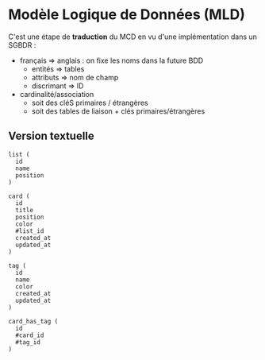 # Modèle Logique de Données (MLD)

C'est une étape de **traduction** du MCD en vu d'une implémentation dans un SGBDR :

- français => anglais : on fixe les noms dans la future BDD
  - entités => tables
  - attributs => nom de champ
  - discrimant => ID
- cardinalité/association
  - soit des cléS primaires / étrangères
  - soit des tables de liaison + clés primaires/étrangères

## Version textuelle

```text
list (
  id
  name
  position
)

card (
  id
  title
  position
  color
  #list_id
  created_at
  updated_at
)

tag (
  id
  name
  color
  created_at
  updated_at
)

card_has_tag (
  id
  #card_id
  #tag_id
)

```
